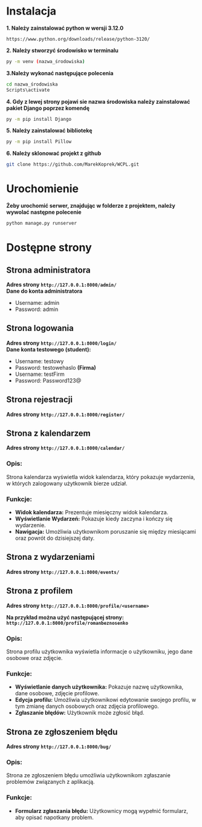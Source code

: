 # Instalacja
**1. Należy zainstalować python w wersji 3.12.0**
```
https://www.python.org/downloads/release/python-3120/
```

**2. Należy stworzyć środowisko w terminalu**
```bash
py -m venv (nazwa_środowiska)
```  
**3.Należy wykonać następujące polecenia**  
```bash
cd nazwa_środowiska
Scripts\activate
```  
**4. Gdy z lewej strony pojawi sie nazwa środowiska należy zainstalować pakiet Django poprzez komendę**
```bash
py -m pip install Django
```  
**5. Należy zainstalować bibliotekę**
```bash
py -m pip install Pillow
```  
**6. Należy sklonować projekt z github**
```bash
git clone https://github.com/MarekKoprek/WCPL.git
```
# Urochomienie
**Żeby urochomić serwer, znajdując w folderze z projektem, należy wywolać następne polecenie**
```python
python manage.py runserver
```

# Dostępne strony
## Strona administratora
**Adres strony `http://127.0.0.1:8000/admin/`**  
**Dane do konta administratora**
- Username: admin
- Password: admin

## Strona logowania 
**Adres strony `http://127.0.0.1:8000/login/`**  
**Dane konta testowego (student):**
- Username: testowy
- Password: testowehaslo
**(Firma)**
- Username: testFirm
- Password: Password123@

## Strona rejestracji 
**Adres strony `http://127.0.0.1:8000/register/`**  

## Strona z kalendarzem 
**Adres strony `http://127.0.0.1:8000/calendar/`**  
### Opis: ###
Strona kalendarza wyświetla widok kalendarza, który pokazuje wydarzenia, w których zalogowany użytkownik bierze udział.

### Funkcje: ###
- **Widok kalendarza:** Prezentuje miesięczny widok kalendarza.   
- **Wyświetlanie Wydarzeń:** Pokazuje kiedy zaczyna i kończy się wydarzenie.   
- **Nawigacja:** Umożliwia użytkownikom poruszanie się między miesiącami oraz powrót do dzisiejszej daty.   

## Strona z wydarzeniami 
**Adres strony `http://127.0.0.1:8000/events/`**  

## Strona z profilem 
**Adres strony `http://127.0.0.1:8000/profile/<username>`**  

**Na przykład można użyć następującej strony:**
**`http://127.0.0.1:8000/profile/romanbeznosenko`**

### Opis: ###
Strona profilu użytkownika wyświetla informacje o użytkowniku, jego dane osobowe oraz zdjęcie.

### Funkcje: ###
- **Wyświetlanie danych użytkownika:** Pokazuje nazwę użytkownika, dane osobowe, zdjęcie profilowe.   
- **Edycja profilu:** Umożliwia użytkownikowi edytowanie swojego profilu, w tym zmianę danych osobowych oraz zdjęcia profilowego.   
- **Zgłaszanie błędów:** Użytkownik może zgłosić błąd.    


## Strona ze zgłoszeniem błędu ##
**Adres strony `http://127.0.0.1:8000/bug/`**  
### Opis: ###
Strona ze zgłoszeniem błędu umożliwia użytkownikom zgłaszanie problemów związanych z aplikacją.

### Funkcje: ###
- **Formularz zgłaszania błędu:** Użytkownicy mogą wypełnić formularz, aby opisać napotkany problem.   